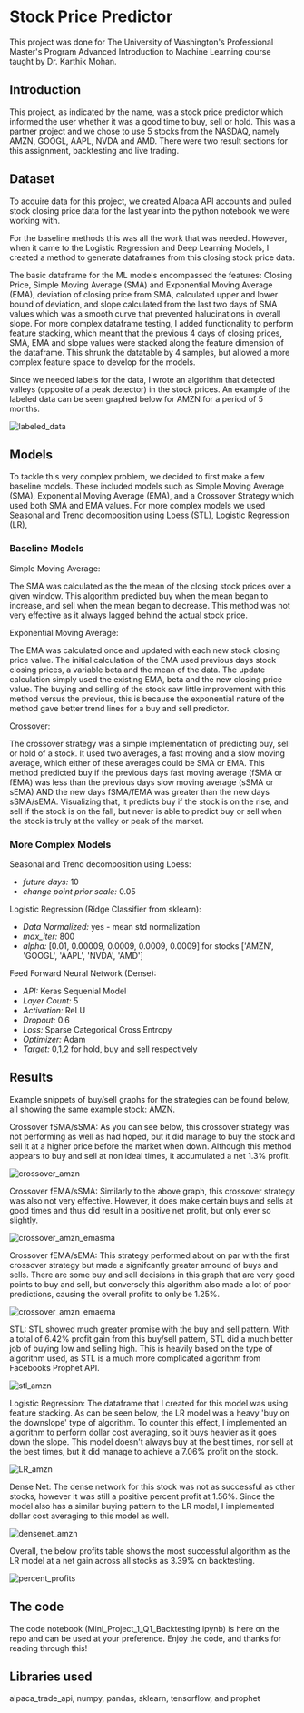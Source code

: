 # Stock Price Predictor

This project was done for The University of Washington's Professional Master's Program Advanced Introduction to Machine Learning course taught by Dr. Karthik Mohan.

## Introduction

This project, as indicated by the name, was a stock price predictor which informed the user whether it was a good time to buy, sell or hold. This was a partner project and we chose to use 5 stocks from the NASDAQ, namely AMZN, GOOGL, AAPL, NVDA and AMD. There were two result sections for this assignment, backtesting and live trading. 

## Dataset

To acquire data for this project, we created Alpaca API accounts and pulled stock closing price data for the last year into the python notebook we were working with.

For the baseline methods this was all the work that was needed. However, when it came to the Logistic Regression and Deep Learning Models, I created a method to generate dataframes from this closing stock price data. 

The basic dataframe for the ML models encompassed the features: Closing Price, Simple Moving Average (SMA) and Exponential Moving Average (EMA), deviation of closing price from SMA, calculated upper and lower bound of deviation, and slope calculated from the last two days of SMA values which was a smooth curve that prevented halucinations in overall slope.
For more complex dataframe testing, I added functionality to perform feature stacking, which meant that the previous 4 days of closing prices, SMA, EMA and slope values were stacked along the feature dimension of the dataframe. This shrunk the datatable by 4 samples, but allowed a more complex feature space to develop for the models.

Since we needed labels for the data, I wrote an algorithm that detected valleys (opposite of a peak detector) in the stock prices. An example of the labeled data can be seen graphed below for AMZN for a period of 5 months.

![labeled_data](https://user-images.githubusercontent.com/72525765/180095809-5726dd78-b28d-4866-a952-cba00df83b4f.PNG)

## Models

To tackle this very complex problem, we decided to first make a few baseline models. These included models such as Simple Moving Average (SMA), Exponential Moving Average (EMA), and a Crossover Strategy which used both SMA and EMA values. For more complex models we used Seasonal and Trend decomposition using Loess (STL), Logistic Regression (LR), 

### Baseline Models 
Simple Moving Average:

The SMA was calculated as the the mean of the closing stock prices over a given window. This algorithm predicted buy when the mean began to increase, and sell when the mean began to decrease. This method was not very effective as it always lagged behind the actual stock price.

Exponential Moving Average:

The EMA was calculated once and updated with each new stock closing price value. The initial calculation of the EMA used previous days stock closing prices, a variable beta and the mean of the data. The update calculation simply used the existing EMA, beta and the new closing price value. The buying and selling of the stock saw little improvement with this method versus the previous, this is because the exponential nature of the method gave better trend lines for a buy and sell predictor.

Crossover:

The crossover strategy was a simple implementation of predicting buy, sell or hold of a stock. It used two averages, a fast moving and a slow moving average, which either of these averages could be SMA or EMA. This method predicted buy if the previous days fast moving average (fSMA or fEMA) was less than the previous days slow moving average (sSMA or sEMA) AND the new days fSMA/fEMA was greater than the new days sSMA/sEMA. Visualizing that, it predicts buy if the stock is on the rise, and sell if the stock is on the fall, but never is able to predict buy or sell when the stock is truly at the valley or peak of the market.

### More Complex Models

Seasonal and Trend decomposition using Loess:
- *future days:* 10
- *change point prior scale:* 0.05

Logistic Regression (Ridge Classifier from sklearn):

- *Data Normalized:* yes - mean std normalization
- *max_iter:* 800
- *alpha:* [0.01, 0.00009, 0.0009, 0.0009, 0.0009] for stocks ['AMZN', 'GOOGL', 'AAPL', 'NVDA', 'AMD']

Feed Forward Neural Network (Dense):

- *API:* Keras Sequenial Model
- *Layer Count:* 5
- *Activation:* ReLU
- *Dropout:* 0.6
- *Loss:* Sparse Categorical Cross Entropy
- *Optimizer:* Adam
- *Target:* 0,1,2 for hold, buy and sell respectively

## Results

Example snippets of buy/sell graphs for the strategies can be found below, all showing the same example stock: AMZN. 

Crossover fSMA/sSMA: As you can see below, this crossover strategy was not performing as well as had hoped, but it did manage to buy the stock and sell it at a higher price before the market when down. Although this method appears to buy and sell at non ideal times, it accumulated a net 1.3% profit. 

![crossover_amzn](https://user-images.githubusercontent.com/72525765/180101545-c6d9436f-87d0-4ea0-bb10-a776e1c11d6f.PNG)

Crossover fEMA/sSMA: Similarly to the above graph, this crossover strategy was also not very effective. However, it does make certain buys and sells at good times and thus did result in a positive net profit, but only ever so slightly.

![crossover_amzn_emasma](https://user-images.githubusercontent.com/72525765/180102347-d419a7c4-1624-48eb-a7a5-d2c938d6b81f.PNG)

Crossover fEMA/sEMA: This strategy performed about on par with the first crossover strategy but made a signifcantly greater amound of buys and sells. There are some buy and sell decisions in this graph that are very good points to buy and sell, but conversely this algorithm also made a lot of poor predictions, causing the overall profits to only be 1.25%.

![crossover_amzn_emaema](https://user-images.githubusercontent.com/72525765/180102616-915ccaee-7ebc-4f29-96f4-99f870d70fd9.PNG)

STL: STL showed much greater promise with the buy and sell pattern. With a total of 6.42% profit gain from this buy/sell pattern, STL did a much better job of buying low and selling high. This is heavily based on the type of algorithm used, as STL is a much more complicated algorithm from Facebooks Prophet API. 

![stl_amzn](https://user-images.githubusercontent.com/72525765/180103241-ae3150d2-bc65-4e8d-9990-5720a1c40db0.PNG)

Logistic Regression: The dataframe that I created for this model was using feature stacking. As can be seen below, the LR model was a heavy 'buy on the downslope' type of algorithm. To counter this effect, I implemented an algorithm to perform dollar cost averaging, so it buys heavier as it goes down the slope. This model doesn't always buy at the best times, nor sell at the best times, but it did manage to achieve a 7.06% profit on the stock. 

![LR_amzn](https://user-images.githubusercontent.com/72525765/180103565-59a446e1-fc4e-46ef-9bf8-2c2ae8d85192.PNG)

Dense Net: The dense network for this stock was not as successful as other stocks, however it was still a positive percent profit at 1.56%. Since the model also has a similar buying pattern to the LR model, I implemented dollar cost averaging to this model as well. 

![densenet_amzn](https://user-images.githubusercontent.com/72525765/180104280-d08f2961-382d-4d01-a2c8-3ab571baaa29.PNG)

Overall, the below profits table shows the most successful algorithm as the LR model at a net gain across all stocks as 3.39% on backtesting. 

![percent_profits](https://user-images.githubusercontent.com/72525765/180104482-2ca26b6f-1e85-4b02-aeea-100a00fd8760.PNG)

## The code
The code notebook (Mini_Project_1_Q1_Backtesting.ipynb) is here on the repo and can be used at your preference. Enjoy the code, and thanks for reading through this!

## Libraries used
alpaca_trade_api, numpy, pandas, sklearn, tensorflow, and prophet


